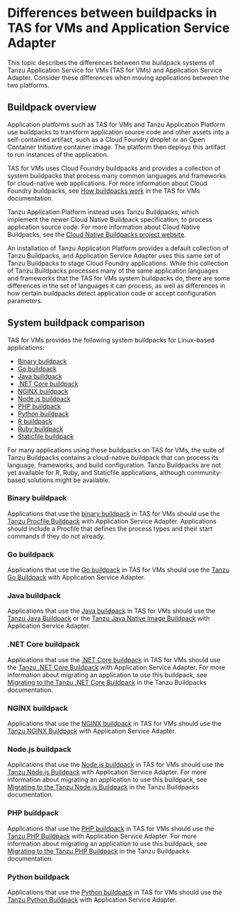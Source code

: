 # Differences between buildpacks in TAS for VMs and Application Service Adapter

This topic describes the differences between the buildpack systems of Tanzu Application Service for VMs (TAS for VMs) and Application Service Adapter.
Consider these differences when moving applications between the two platforms.

## Buildpack overview

Application platforms such as TAS for VMs and Tanzu Application Platform use buildpacks to transform application source code and other assets into a self-contained artifact, such as a Cloud Foundry droplet or an Open Container Initiative container image. The platform then deploys this artifact to run instances of the application.

TAS for VMs uses Cloud Foundry buildpacks and provides a collection of system buildpacks that process many common languages and frameworks for cloud-native web applications. For more information about Cloud Foundry buildpacks, see [How buildpacks work](https://docs.pivotal.io/application-service/buildpacks/understand-buildpacks.html) in the TAS for VMs documentation.

Tanzu Application Platform instead uses Tanzu Buildpacks, which implement the newer Cloud Native Buildpack specification, to process application source code. For more information about Cloud Native Buildpacks, see the [Cloud Native Buildpacks project website](https://buildpacks.io/).

An installation of Tanzu Application Platform provides a default collection of Tanzu Buildpacks, and Application Service Adapter uses this same set of Tanzu Buildpacks to stage Cloud Foundry applications. While this collection of Tanzu Buildpacks processes many of the same application languages and frameworks that the TAS for VMs system buildpacks do, there are some differences in the set of languages it can process, as well as differences in how certain buildpacks detect application code or accept configuration parameters.


## System buildpack comparison

TAS for VMs provides the following system buildpacks for Linux-based applications:

- [Binary buildpack](https://docs.pivotal.io/application-service/buildpacks/binary/index.html)
- [Go buildpack](https://docs.pivotal.io/application-service/buildpacks/go/index.html)
- [Java buildpack](https://docs.pivotal.io/application-service/buildpacks/java/index.html)
- [.NET Core buildpack](https://docs.pivotal.io/application-service/buildpacks/dotnet-core/index.html)
- [NGINX buildpack](https://docs.pivotal.io/application-service/buildpacks/nginx/index.html)
- [Node.js buildpack](https://docs.pivotal.io/application-service/buildpacks/node/index.html)
- [PHP buildpack](https://docs.pivotal.io/application-service/buildpacks/php/index.html)
- [Python buildpack](https://docs.pivotal.io/application-service/buildpacks/python/index.html)
- [R buildpack](https://docs.pivotal.io/application-service/buildpacks/r/index.html)
- [Ruby buildpack](https://docs.pivotal.io/application-service/buildpacks/ruby/index.html)
- [Staticfile buildpack](https://docs.pivotal.io/application-service/buildpacks/staticfile/index.html)

For many applications using these buildpacks on TAS for VMs, the suite of Tanzu Buildpacks contains a cloud-native buildpack that can process its language, frameworks, and build configuration. Tanzu Buildpacks are not yet available for R, Ruby, and Staticfile applications, although community-based solutions might be available.

### Binary buildpack

Applications that use the [binary buildpack](https://docs.pivotal.io/application-service/buildpacks/binary/index.html) in TAS for VMs should use the [Tanzu Procfile Buildpack](https://docs.pivotal.io/tanzu-buildpacks/procfile/procfile-buildpack.html) with Application Service Adapter. Applications should include a Procfile that defines the process types and their start commands if they do not already.

### Go buildpack

Applications that use the [Go buildpack](https://docs.pivotal.io/application-service/buildpacks/go/index.html) in TAS for VMs should use the [Tanzu Go Buildpack](https://docs.pivotal.io/tanzu-buildpacks/go/go-buildpack.html) with Application Service Adapter.

### Java buildpack

Applications that use the [Java buildpack](https://docs.pivotal.io/application-service/buildpacks/java/index.html) in TAS for VMs should use the [Tanzu Java Buildpack](https://docs.pivotal.io/tanzu-buildpacks/java/java-buildpack.html) or the [Tanzu Java Native Image Buildpack](https://docs.pivotal.io/tanzu-buildpacks/java-native-image/java-native-image-buildpack.html) with Application Service Adapter.

### .NET Core buildpack

Applications that use the [.NET Core buildpack](https://docs.pivotal.io/application-service/buildpacks/dotnet-core/index.html) in TAS for VMs should use the [Tanzu .NET Core Buildpack](https://docs.pivotal.io/tanzu-buildpacks/dotnet-core/dotnet-core-buildpack.html) with Application Service Adapter. For more information about migrating an application to use this buildpack, see [Migrating to the Tanzu .NET Core Buildpack](https://docs.pivotal.io/tanzu-buildpacks/dotnet-core/dotnet-core-migration.html) in the Tanzu Buildpacks documentation.

### NGINX buildpack

Applications that use the [NGINX buildpack](https://docs.pivotal.io/application-service/buildpacks/nginx/index.html) in TAS for VMs should use the [Tanzu NGINX Buildpack](https://docs.pivotal.io/tanzu-buildpacks/nginx/nginx-buildpack.html) with Application Service Adapter.

### Node.js buildpack

Applications that use the [Node.js buildpack](https://docs.pivotal.io/application-service/buildpacks/nodejs/index.html) in TAS for VMs should use the [Tanzu Node.js Buildpack](https://docs.pivotal.io/tanzu-buildpacks/nodejs/nodejs-buildpack.html) with Application Service Adapter. For more information about migrating an application to use this buildpack, see [Migrating to the Tanzu Node.js Buildpack](https://docs.pivotal.io/tanzu-buildpacks/nodejs/nodejs-migration.html) in the Tanzu Buildpacks documentation.

### PHP buildpack

Applications that use the [PHP buildpack](https://docs.pivotal.io/application-service/buildpacks/php/index.html) in TAS for VMs should use the [Tanzu PHP Buildpack](https://docs.pivotal.io/tanzu-buildpacks/php/php-buildpack.html) with Application Service Adapter. For more information about migrating an application to use this buildpack, see [Migrating to the Tanzu PHP Buildpack](https://docs.pivotal.io/tanzu-buildpacks/php/php-migration.html) in the Tanzu Buildpacks documentation.

### Python buildpack

Applications that use the [Python buildpack](https://docs.pivotal.io/application-service/buildpacks/python/index.html) in TAS for VMs should use the [Tanzu Python Buildpack](https://docs.pivotal.io/tanzu-buildpacks/python/python-buildpack.html) with Application Service Adapter.
